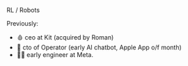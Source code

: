 RL / Robots

Previously:
- 🩸 ceo at Kit (acquired by Roman) 
- 🤖 cto of Operator (early AI chatbot, Apple App o/f month)
- 👨‍💻 early engineer at Meta.
